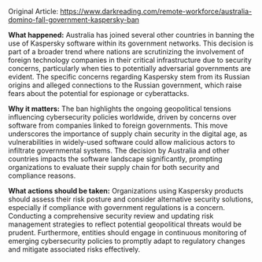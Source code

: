 Original Article: https://www.darkreading.com/remote-workforce/australia-domino-fall-government-kaspersky-ban

**What happened:** Australia has joined several other countries in banning the use of Kaspersky software within its government networks. This decision is part of a broader trend where nations are scrutinizing the involvement of foreign technology companies in their critical infrastructure due to security concerns, particularly when ties to potentially adversarial governments are evident. The specific concerns regarding Kaspersky stem from its Russian origins and alleged connections to the Russian government, which raise fears about the potential for espionage or cyberattacks.

**Why it matters:** The ban highlights the ongoing geopolitical tensions influencing cybersecurity policies worldwide, driven by concerns over software from companies linked to foreign governments. This move underscores the importance of supply chain security in the digital age, as vulnerabilities in widely-used software could allow malicious actors to infiltrate governmental systems. The decision by Australia and other countries impacts the software landscape significantly, prompting organizations to evaluate their supply chain for both security and compliance reasons.

**What actions should be taken:** Organizations using Kaspersky products should assess their risk posture and consider alternative security solutions, especially if compliance with government regulations is a concern. Conducting a comprehensive security review and updating risk management strategies to reflect potential geopolitical threats would be prudent. Furthermore, entities should engage in continuous monitoring of emerging cybersecurity policies to promptly adapt to regulatory changes and mitigate associated risks effectively.